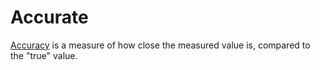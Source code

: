 # Accurate
[Accuracy](Accurate.md) is a measure of how close the measured value is, compared to the "true" value.